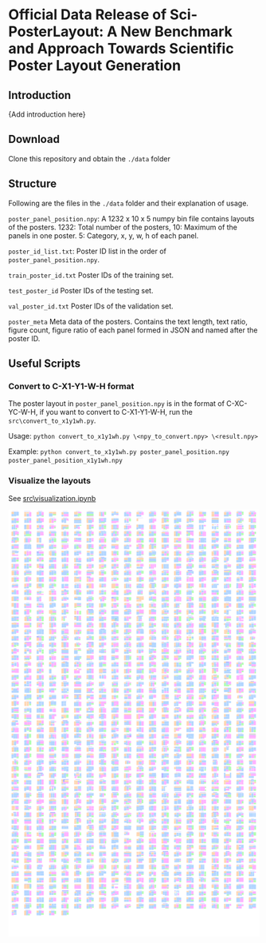 # Official Data Release of Sci-PosterLayout: A New Benchmark and Approach Towards Scientific Poster Layout Generation

## Introduction

{Add introduction here}

## Download

Clone this repository and obtain the `./data` folder


## Structure

Following are the files in the `./data` folder and their explanation of usage.

`poster_panel_position.npy`: A 1232 x 10 x 5 numpy bin file contains layouts of the posters. 1232: Total number of the posters, 10: Maximum of the panels in one poster. 5: Category, x, y, w, h of each panel.

`poster_id_list.txt`: Poster ID list in the order of `poster_panel_position.npy`.

`train_poster_id.txt` Poster IDs of the training set.

`test_poster_id` Poster IDs of the testing set.

`val_poster_id.txt` Poster IDs of the validation set.

`poster_meta` Meta data of the posters. Contains the text length, text ratio, figure count, figure ratio of each panel formed in JSON and named after the poster ID.

## Useful Scripts

### Convert to C-X1-Y1-W-H format

The poster layout in `poster_panel_position.npy` is in the format of C-XC-YC-W-H, if you want to convert to C-X1-Y1-W-H, run the `src\convert_to_x1y1wh.py`.

Usage: `python convert_to_x1y1wh.py \<npy_to_convert.npy> \<result.npy>`

Example: `python convert_to_x1y1wh.py poster_panel_position.npy poster_panel_position_x1y1wh.npy`

### Visualize the layouts

See [src\visualization.ipynb](src\visualization.ipynb)

![Visualization](https://github.com/kitman0000/Sci-PosterLayout-Data/blob/main/asset/visualization.png?raw=true)
